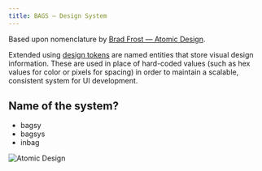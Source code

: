 ```yaml
---
title: BAGS — Design System
---
```


Based upon nomenclature by <a href="http://atomicdesign.bradfrost.com/table-of-contents/" target="_blank">Brad Frost — Atomic Design</a>.

Extended using [design tokens](https://medium.com/eightshapes-llc/25dd82d58421) are named entities that store visual design information. These are used in place of hard-coded values (such as hex values for color or pixels for spacing) in order to maintain a scalable, consistent system for UI development.
<!-- ## Colour Palettes
{{ _self.title }} -->

## Name of the system?
- bagsy
- bagsys
- inbag



![Atomic Design](http://atomicdesign.bradfrost.com/images/content/atomic-design-process.png)
